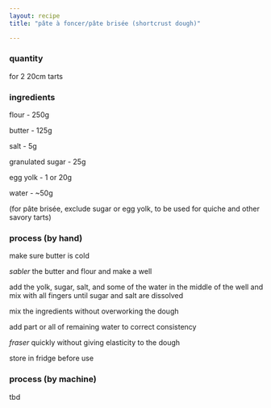```yaml
---
layout: recipe
title: "pâte à foncer/pâte brisée (shortcrust dough)"

---
```

### quantity
for 2 20cm tarts

### ingredients
flour - 250g

butter - 125g

salt - 5g

granulated sugar - 25g

egg yolk - 1 or 20g

water - ~50g

(for pâte brisée, exclude sugar or egg yolk, to be used for quiche and other savory tarts)


### process (by hand)
make sure butter is cold

*sabler* the butter and flour and make a well

add the yolk, sugar, salt, and some of the water in the middle of the well and mix with all fingers until sugar and salt are dissolved

mix the ingredients without overworking the dough

add part or all of remaining water to correct consistency

*fraser* quickly without giving elasticity to the dough

store in fridge before use


### process (by machine)
tbd
